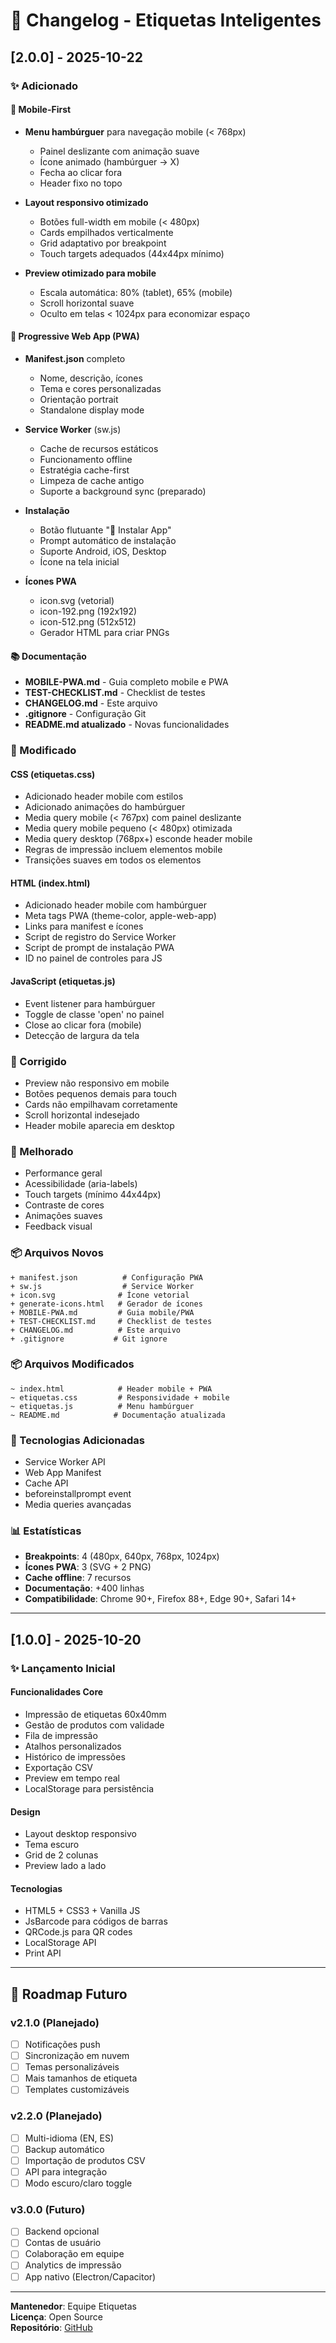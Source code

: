 # 📝 Changelog - Etiquetas Inteligentes

## [2.0.0] - 2025-10-22

### ✨ Adicionado

#### 📱 Mobile-First
- **Menu hambúrguer** para navegação mobile (< 768px)
  - Painel deslizante com animação suave
  - Ícone animado (hambúrguer → X)
  - Fecha ao clicar fora
  - Header fixo no topo
  
- **Layout responsivo otimizado**
  - Botões full-width em mobile (< 480px)
  - Cards empilhados verticalmente
  - Grid adaptativo por breakpoint
  - Touch targets adequados (44x44px mínimo)

- **Preview otimizado para mobile**
  - Escala automática: 80% (tablet), 65% (mobile)
  - Scroll horizontal suave
  - Oculto em telas < 1024px para economizar espaço

#### 🔧 Progressive Web App (PWA)
- **Manifest.json** completo
  - Nome, descrição, ícones
  - Tema e cores personalizadas
  - Orientação portrait
  - Standalone display mode

- **Service Worker** (sw.js)
  - Cache de recursos estáticos
  - Funcionamento offline
  - Estratégia cache-first
  - Limpeza de cache antigo
  - Suporte a background sync (preparado)

- **Instalação**
  - Botão flutuante "📱 Instalar App"
  - Prompt automático de instalação
  - Suporte Android, iOS, Desktop
  - Ícone na tela inicial

- **Ícones PWA**
  - icon.svg (vetorial)
  - icon-192.png (192x192)
  - icon-512.png (512x512)
  - Gerador HTML para criar PNGs

#### 📚 Documentação
- **MOBILE-PWA.md** - Guia completo mobile e PWA
- **TEST-CHECKLIST.md** - Checklist de testes
- **CHANGELOG.md** - Este arquivo
- **.gitignore** - Configuração Git
- **README.md atualizado** - Novas funcionalidades

### 🔄 Modificado

#### CSS (etiquetas.css)
- Adicionado header mobile com estilos
- Adicionado animações do hambúrguer
- Media query mobile (< 767px) com painel deslizante
- Media query mobile pequeno (< 480px) otimizada
- Media query desktop (768px+) esconde header mobile
- Regras de impressão incluem elementos mobile
- Transições suaves em todos os elementos

#### HTML (index.html)
- Adicionado header mobile com hambúrguer
- Meta tags PWA (theme-color, apple-web-app)
- Links para manifest e ícones
- Script de registro do Service Worker
- Script de prompt de instalação PWA
- ID no painel de controles para JS

#### JavaScript (etiquetas.js)
- Event listener para hambúrguer
- Toggle de classe 'open' no painel
- Close ao clicar fora (mobile)
- Detecção de largura da tela

### 🐛 Corrigido
- Preview não responsivo em mobile
- Botões pequenos demais para touch
- Cards não empilhavam corretamente
- Scroll horizontal indesejado
- Header mobile aparecia em desktop

### 🎨 Melhorado
- Performance geral
- Acessibilidade (aria-labels)
- Touch targets (mínimo 44x44px)
- Contraste de cores
- Animações suaves
- Feedback visual

### 📦 Arquivos Novos
```
+ manifest.json          # Configuração PWA
+ sw.js                  # Service Worker
+ icon.svg              # Ícone vetorial
+ generate-icons.html   # Gerador de ícones
+ MOBILE-PWA.md         # Guia mobile/PWA
+ TEST-CHECKLIST.md     # Checklist de testes
+ CHANGELOG.md          # Este arquivo
+ .gitignore           # Git ignore
```

### 📦 Arquivos Modificados
```
~ index.html            # Header mobile + PWA
~ etiquetas.css         # Responsividade + mobile
~ etiquetas.js          # Menu hambúrguer
~ README.md            # Documentação atualizada
```

### 🔧 Tecnologias Adicionadas
- Service Worker API
- Web App Manifest
- Cache API
- beforeinstallprompt event
- Media queries avançadas

### 📊 Estatísticas
- **Breakpoints**: 4 (480px, 640px, 768px, 1024px)
- **Ícones PWA**: 3 (SVG + 2 PNG)
- **Cache offline**: 7 recursos
- **Documentação**: +400 linhas
- **Compatibilidade**: Chrome 90+, Firefox 88+, Edge 90+, Safari 14+

---

## [1.0.0] - 2025-10-20

### ✨ Lançamento Inicial

#### Funcionalidades Core
- Impressão de etiquetas 60x40mm
- Gestão de produtos com validade
- Fila de impressão
- Atalhos personalizados
- Histórico de impressões
- Exportação CSV
- Preview em tempo real
- LocalStorage para persistência

#### Design
- Layout desktop responsivo
- Tema escuro
- Grid de 2 colunas
- Preview lado a lado

#### Tecnologias
- HTML5 + CSS3 + Vanilla JS
- JsBarcode para códigos de barras
- QRCode.js para QR codes
- LocalStorage API
- Print API

---

## 🔮 Roadmap Futuro

### v2.1.0 (Planejado)
- [ ] Notificações push
- [ ] Sincronização em nuvem
- [ ] Temas personalizáveis
- [ ] Mais tamanhos de etiqueta
- [ ] Templates customizáveis

### v2.2.0 (Planejado)
- [ ] Multi-idioma (EN, ES)
- [ ] Backup automático
- [ ] Importação de produtos CSV
- [ ] API para integração
- [ ] Modo escuro/claro toggle

### v3.0.0 (Futuro)
- [ ] Backend opcional
- [ ] Contas de usuário
- [ ] Colaboração em equipe
- [ ] Analytics de impressão
- [ ] App nativo (Electron/Capacitor)

---

**Mantenedor**: Equipe Etiquetas  
**Licença**: Open Source  
**Repositório**: [GitHub](#)
